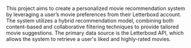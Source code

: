 This project aims to create a personalized movie recommendation system by leveraging a user’s movie preferences from their Letterboxd account. The system utilizes a hybrid recommendation model, combining both content-based and collaborative filtering techniques to provide tailored movie suggestions. The primary data source is the Letterboxd API, which allows the system to retrieve a user's liked and highly-rated movies.

